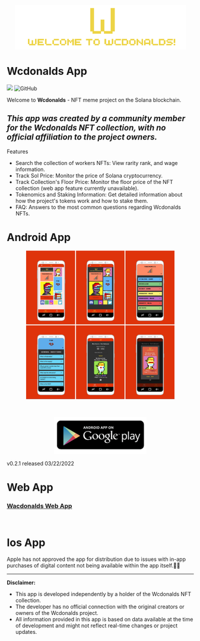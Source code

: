 <p align="center">
  <img src="https://github.com/akovalyo/wcdonalds_app/blob/main/assets/images/welcome.png">
</p>

# Wcdonalds App

![](https://img.shields.io/badge/dynamic/yaml?url=https://raw.githubusercontent.com/akovalyo/wcdonalds_app/main/pubspec.yaml?&label=v&query=$.version&color=orange)
![GitHub](https://img.shields.io/github/license/akovalyo/wcdonalds_app)

Welcome to **Wcdonalds** - NFT meme project on the Solana blockchain.

*This app was created by a community member for the Wcdonalds NFT collection, with no official affiliation to the project owners.*
---

Features
* Search the collection of workers NFTs: View rarity rank, and wage information.
* Track Sol Price: Monitor the price of Solana cryptocurrency.
* Track Collection's Floor Price: Monitor the floor price of the NFT collection (web app feature currently unavailable).
* Tokenomics and Staking Information: Get detailed information about how the project's tokens work and how to stake them.
* FAQ: Answers to the most common questions regarding Wcdonalds NFTs.
  
# Android App

<p align="center">
  <img src="https://github.com/akovalyo/wcdonalds_app/blob/main/assets/images/android_app.jpg" width="400">
</p>
<p>&nbsp;</p>

<p align="center">
   <a href="https://github.com/akovalyo/wcdonalds_app/releases/tag/v0.2.1"><img src="https://github.com/akovalyo/wcdonalds_app/blob/main/assets/images/play_store.png" width="250"></a>
</p>

v0.2.1 released 03/22/2022

# Web App

### [Wacdonalds Web App](https://wcdonaldswebapp.web.app)

<p>&nbsp;</p>

# Ios App

Apple has not approved the app for distribution due to issues with in-app purchases of digital content not being available within the app itself.🤷‍♂️

---

**Disclaimer:**

* This app is developed independently by a holder of the Wcdonalds NFT collection. 
* The developer has no official connection with the original creators or owners of the Wcdonalds project.
* All information provided in this app is based on data available at the time of development and might not reflect real-time changes or project updates.
